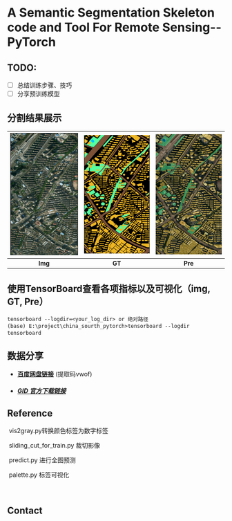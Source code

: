# A Semantic Segmentation Skeleton code and Tool  For Remote Sensing--PyTorch

## TODO:
   - [ ] 总结训练步骤、技巧
   - [ ] 分享预训练模型

## 分割结果展示

| ![avatar](./pic/img.png) | ![avatar](./pic/label.png) | ![avatar](./pic/blender.png) |
| :----------------------: | :------------------------: | :--------------------------: |
|         **Img**          |           **GT**           |           **Pre**            |


## 使用TensorBoard查看各项指标以及可视化（img, GT, Pre）
    tensorboard --logdir=<your_log_dir> or 绝对路径
    (base) E:\project\china_sourth_pytorch>tensorboard --logdir tensorboard


## 数据分享

- [**百度网盘链接**](https://pan.baidu.com/s/18LzxOHnxKXTW6wx-FKOw2g)  (提取码vwof)
  
- ##### [GID ](https://arxiv.org/abs/1807.05713)[官方下载链接](https://x-ytong.github.io/project/GID.html)
  
    

## Reference

​        vis2gray.py转换颜色标签为数字标签

​		sliding_cut_for_train.py 裁切影像

​		predict.py 进行全图预测

​		palette.py 标签可视化

​    


## Contact

​    